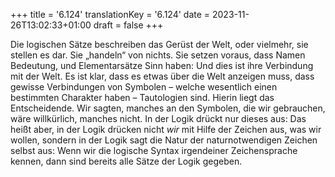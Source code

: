 +++
title = '6.124'
translationKey = '6.124'
date = 2023-11-26T13:02:33+01:00
draft = false
+++

Die logischen Sätze beschreiben das Gerüst der Welt, oder vielmehr, sie stellen es dar. Sie „handeln“ von nichts. Sie setzen voraus, dass Namen Bedeutung, und Elementarsätze Sinn haben: Und dies ist ihre Verbindung mit der Welt. Es ist klar, dass es etwas über die Welt anzeigen muss, dass gewisse Verbindungen von Symbolen – welche wesentlich einen bestimmten Charakter haben – Tautologien sind. Hierin liegt das Entscheidende. Wir sagten, manches an den Symbolen, die wir gebrauchen, wäre willkürlich, manches nicht. In der Logik drückt nur dieses aus: Das heißt aber, in der Logik drücken nicht <em class="germph">wir</em> mit Hilfe der Zeichen aus, was wir wollen, sondern in der Logik sagt die Natur der naturnotwendigen Zeichen selbst aus: Wenn wir die logische Syntax irgendeiner Zeichensprache kennen, dann sind bereits alle Sätze der Logik gegeben.
